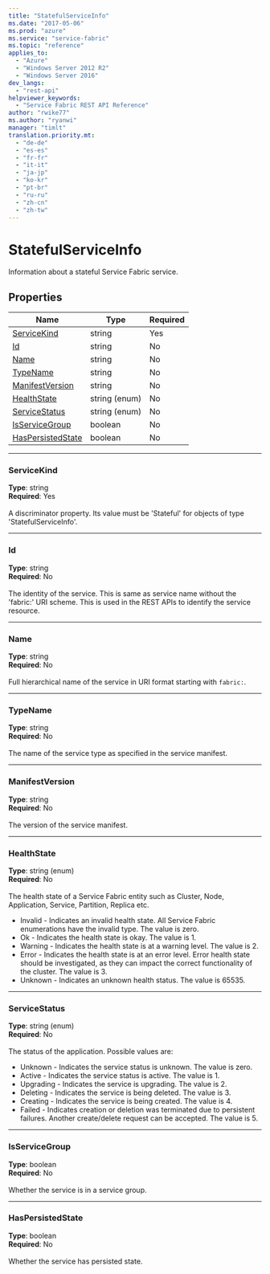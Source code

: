 ```yaml
---
title: "StatefulServiceInfo"
ms.date: "2017-05-06"
ms.prod: "azure"
ms.service: "service-fabric"
ms.topic: "reference"
applies_to: 
  - "Azure"
  - "Windows Server 2012 R2"
  - "Windows Server 2016"
dev_langs: 
  - "rest-api"
helpviewer_keywords: 
  - "Service Fabric REST API Reference"
author: "rwike77"
ms.author: "ryanwi"
manager: "timlt"
translation.priority.mt: 
  - "de-de"
  - "es-es"
  - "fr-fr"
  - "it-it"
  - "ja-jp"
  - "ko-kr"
  - "pt-br"
  - "ru-ru"
  - "zh-cn"
  - "zh-tw"
---
```

# StatefulServiceInfo

Information about a stateful Service Fabric service.

## Properties
| Name | Type | Required |
| --- | --- | --- |
| [ServiceKind](#servicekind) | string | Yes |
| [Id](#id) | string | No |
| [Name](#name) | string | No |
| [TypeName](#typename) | string | No |
| [ManifestVersion](#manifestversion) | string | No |
| [HealthState](#healthstate) | string (enum) | No |
| [ServiceStatus](#servicestatus) | string (enum) | No |
| [IsServiceGroup](#isservicegroup) | boolean | No |
| [HasPersistedState](#haspersistedstate) | boolean | No |

____
### ServiceKind
__Type__: string <br/>
__Required__: Yes <br/>
<br/>
A discriminator property. Its value must be 'Stateful' for objects of type 'StatefulServiceInfo'.

____
### Id
__Type__: string <br/>
__Required__: No<br/>
<br/>
The identity of the service. This is same as service name without the 'fabric:' URI scheme. This is used in the REST APIs to identify the service resource.

____
### Name
__Type__: string <br/>
__Required__: No<br/>
<br/>
Full hierarchical name of the service in URI format starting with `fabric:`.

____
### TypeName
__Type__: string <br/>
__Required__: No<br/>
<br/>
The name of the service type as specified in the service manifest.

____
### ManifestVersion
__Type__: string <br/>
__Required__: No<br/>
<br/>
The version of the service manifest.

____
### HealthState
__Type__: string (enum) <br/>
__Required__: No<br/>
<br/>
The health state of a Service Fabric entity such as Cluster, Node, Application, Service, Partition, Replica etc.

  - Invalid - Indicates an invalid health state. All Service Fabric enumerations have the invalid type. The value is zero.
  - Ok - Indicates the health state is okay. The value is 1.
  - Warning - Indicates the health state is at a warning level. The value is 2.
  - Error - Indicates the health state is at an error level. Error health state should be investigated, as they can impact the correct functionality of the cluster. The value is 3.
  - Unknown - Indicates an unknown health status. The value is 65535.


____
### ServiceStatus
__Type__: string (enum) <br/>
__Required__: No<br/>
<br/>
The status of the application. Possible values are:

- Unknown - Indicates the service status is unknown. The value is zero.
- Active - Indicates the service status is active. The value is 1.
- Upgrading - Indicates the service is upgrading. The value is 2.
- Deleting - Indicates the service is being deleted. The value is 3.
- Creating - Indicates the service is being created. The value is 4.
- Failed - Indicates creation or deletion was terminated due to persistent failures. Another create/delete request can be accepted. The value is 5.


____
### IsServiceGroup
__Type__: boolean <br/>
__Required__: No<br/>
<br/>
Whether the service is in a service group.

____
### HasPersistedState
__Type__: boolean <br/>
__Required__: No<br/>
<br/>
Whether the service has persisted state.
